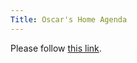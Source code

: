 ```yaml
---
Title: Oscar's Home Agenda
---
```


<head><meta http-equiv="refresh" content="1; url=https://www.google.com/calendar/embed?src=npsavtpp07iahdfhkdle4bsra0%40group.calendar.google.com&ctz=Europe/Zurich&pvttk=921a41d4cfe240e5a2ad5932711ac75a" /></head><body><p>Please follow <a href="https://www.google.com/calendar/embed?src=npsavtpp07iahdfhkdle4bsra0%40group.calendar.google.com&ctz=Europe/Zurich&pvttk=921a41d4cfe240e5a2ad5932711ac75a">this link</a>.</p></body>
